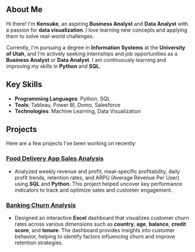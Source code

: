 ## About Me

Hi there! I'm **Kensuke**, an aspiring **Business Analyst** and **Data Analyst** with a passion for **data visualization**. I love learning new concepts and applying them to solve real-world challenges.

Currently, I'm pursuing a degree in **Information Systems** at the **University of Utah**, and I'm actively seeking internships and job opportunities as a **Business Analyst** or **Data Analyst**. I am continuously learning and improving my skills in **Python** and **SQL**. 



## Key Skills

- **Programming Languages**: Python, SQL  
- **Tools**: Tableau, Power BI, Domo, Salesforce  
- **Technologies**: Machine Learning, Data Visualization

## Projects

Here are a few projects I’ve been working on recently:

### [Food Delivery App Sales Analysis](https://github.com/kensuke0529/Food-Delivery-App-Sales-Analysis-Project)

- Analyzed weekly revenue and profit, meal-specific profitability, daily profit trends, retention rates, and ARPU (Average Revenue Per User) using **SQL** and **Python**. This project helped uncover key performance indicators to track and optimize sales and customer engagement.

### [Banking Churn Analysis](https://github.com/kensuke0529/Banking-Churn-project)

- Designed an interactive **Excel** dashboard that visualizes customer churn rates across various dimensions such as **country**, **age**, **balance**, **credit score**, and **tenure**. The dashboard provides insights into customer behavior, helping to identify factors influencing churn and improve retention strategies.

